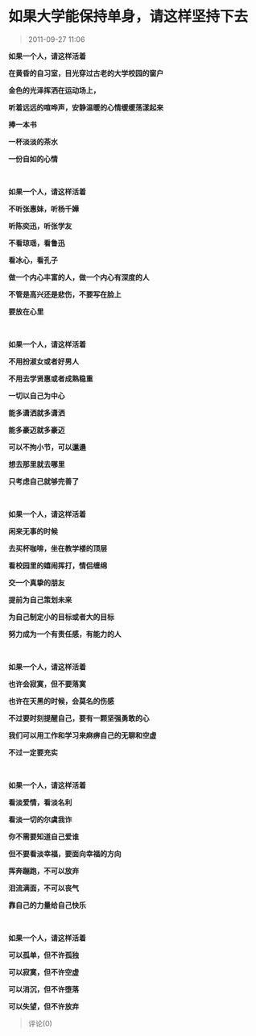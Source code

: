 # 如果大学能保持单身，请这样坚持下去
> 2011-09-27 11:06


**如果一个人，请这样活着**

**在黄昏的自习室，目光穿过古老的大学校园的窗户**

**金色的光泽挥洒在运动场上，**

**听着远远的喧哗声，安静温暖的心情缓缓荡漾起来**

**捧一本书**

**一杯淡淡的茶水**

**一份自如的心情**

 

**如果一个人，请这样活着**

**不听张惠妹，听杨千嬅**

**听陈奕迅，听张学友**

**不看琼瑶，看鲁迅**

**看冰心，看孔子**

**做一个内心丰富的人，做一个内心有深度的人**

**不管是高兴还是悲伤，不要写在脸上**

**要放在心里**

 

**如果一个人，请这样活着**

**不用扮淑女或者好男人**

**不用去学贤惠或者成熟稳重**

**一切以自己为中心**

**能多潇洒就多潇洒**

**能多豪迈就多豪迈**

**可以不拘小节，可以邋遢**

**想去那里就去哪里**

**只考虑自己就够完善了**

 

**如果一个人，请这样活着**

**闲来无事的时候**

**去买杯咖啡，坐在教学楼的顶层**

**看校园里的嬉闹挥打，情侣缠绵**

**交一个真挚的朋友**

**提前为自己策划未来**

**为自己制定小的目标或者大的目标**

**努力成为一个有责任感，有能力的人**

 

**如果一个人，请这样活着**

**也许会寂寞，但不要落寞**

**也许在天黑的时候，会莫名的伤感**

**不过要时刻提醒自己，要有一颗坚强勇敢的心**

**我们可以用工作和学习来麻痹自己的无聊和空虚**

**不过一定要充实**

 

**如果一个人，请这样活着**

**看淡爱情，看淡名利**

**看淡一切的尔虞我诈**

**你不需要知道自己爱谁**

**但不要看淡幸福，要面向幸福的方向**

**挥奔蹦跑，不可以放弃**

**泪流满面，不可以丧气**

**靠自己的力量给自己快乐**

 

**如果一个人，请这样活着**

**可以孤单，但不许孤独**

**可以寂寞，但不许空虚**

**可以消沉，但不许堕落**

**可以失望，但不许放弃**
> 评论(0)

